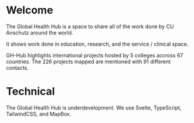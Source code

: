 # Welcome

The Global Health Hub is a space to share all of the work done by CU Anschutz around the world.

It shows work done in education, research, and the service / clinical space. 

GH-Hub highlights international projects hosted by 5 colleges accross 67 countries. The 226 projects mapped are mentioned with 91 different contacts.

# Technical

The Global Health Hub is underdevelopment. We use Svelte, TypeScript, TailwindCSS, and MapBox.
